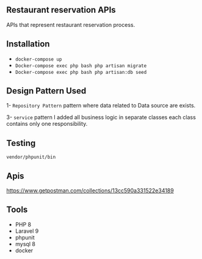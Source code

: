 ## Restaurant reservation APIs
APIs that represent restaurant reservation process.


## Installation
* `docker-compose up`
* `Docker-compose exec php bash php artisan migrate`
* `Docker-compose exec php bash php artisan:db seed`





## Design Pattern Used

1- `Repository Pattern`  pattern where  data related to Data source  are exists.

3- `service` pattern I added all business logic in separate classes each class contains only one responsibility.




## Testing

    vendor/phpunit/bin


## Apis
https://www.getpostman.com/collections/13cc590a331522e34189


## Tools
* PHP 8
* Laravel 9
* phpunit
* mysql 8
* docker






    
